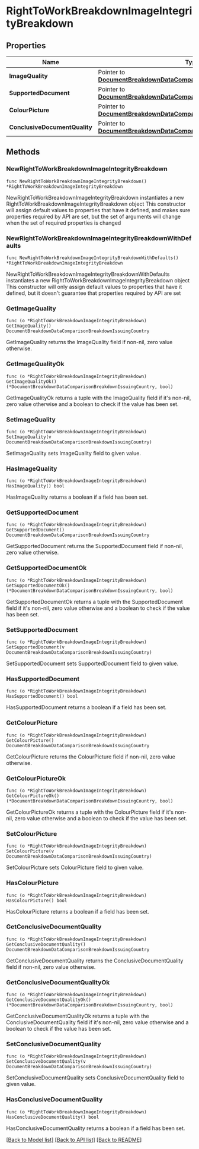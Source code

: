 # RightToWorkBreakdownImageIntegrityBreakdown

## Properties

Name | Type | Description | Notes
------------ | ------------- | ------------- | -------------
**ImageQuality** | Pointer to [**DocumentBreakdownDataComparisonBreakdownIssuingCountry**](DocumentBreakdownDataComparisonBreakdownIssuingCountry.md) |  | [optional] 
**SupportedDocument** | Pointer to [**DocumentBreakdownDataComparisonBreakdownIssuingCountry**](DocumentBreakdownDataComparisonBreakdownIssuingCountry.md) |  | [optional] 
**ColourPicture** | Pointer to [**DocumentBreakdownDataComparisonBreakdownIssuingCountry**](DocumentBreakdownDataComparisonBreakdownIssuingCountry.md) |  | [optional] 
**ConclusiveDocumentQuality** | Pointer to [**DocumentBreakdownDataComparisonBreakdownIssuingCountry**](DocumentBreakdownDataComparisonBreakdownIssuingCountry.md) |  | [optional] 

## Methods

### NewRightToWorkBreakdownImageIntegrityBreakdown

`func NewRightToWorkBreakdownImageIntegrityBreakdown() *RightToWorkBreakdownImageIntegrityBreakdown`

NewRightToWorkBreakdownImageIntegrityBreakdown instantiates a new RightToWorkBreakdownImageIntegrityBreakdown object
This constructor will assign default values to properties that have it defined,
and makes sure properties required by API are set, but the set of arguments
will change when the set of required properties is changed

### NewRightToWorkBreakdownImageIntegrityBreakdownWithDefaults

`func NewRightToWorkBreakdownImageIntegrityBreakdownWithDefaults() *RightToWorkBreakdownImageIntegrityBreakdown`

NewRightToWorkBreakdownImageIntegrityBreakdownWithDefaults instantiates a new RightToWorkBreakdownImageIntegrityBreakdown object
This constructor will only assign default values to properties that have it defined,
but it doesn't guarantee that properties required by API are set

### GetImageQuality

`func (o *RightToWorkBreakdownImageIntegrityBreakdown) GetImageQuality() DocumentBreakdownDataComparisonBreakdownIssuingCountry`

GetImageQuality returns the ImageQuality field if non-nil, zero value otherwise.

### GetImageQualityOk

`func (o *RightToWorkBreakdownImageIntegrityBreakdown) GetImageQualityOk() (*DocumentBreakdownDataComparisonBreakdownIssuingCountry, bool)`

GetImageQualityOk returns a tuple with the ImageQuality field if it's non-nil, zero value otherwise
and a boolean to check if the value has been set.

### SetImageQuality

`func (o *RightToWorkBreakdownImageIntegrityBreakdown) SetImageQuality(v DocumentBreakdownDataComparisonBreakdownIssuingCountry)`

SetImageQuality sets ImageQuality field to given value.

### HasImageQuality

`func (o *RightToWorkBreakdownImageIntegrityBreakdown) HasImageQuality() bool`

HasImageQuality returns a boolean if a field has been set.

### GetSupportedDocument

`func (o *RightToWorkBreakdownImageIntegrityBreakdown) GetSupportedDocument() DocumentBreakdownDataComparisonBreakdownIssuingCountry`

GetSupportedDocument returns the SupportedDocument field if non-nil, zero value otherwise.

### GetSupportedDocumentOk

`func (o *RightToWorkBreakdownImageIntegrityBreakdown) GetSupportedDocumentOk() (*DocumentBreakdownDataComparisonBreakdownIssuingCountry, bool)`

GetSupportedDocumentOk returns a tuple with the SupportedDocument field if it's non-nil, zero value otherwise
and a boolean to check if the value has been set.

### SetSupportedDocument

`func (o *RightToWorkBreakdownImageIntegrityBreakdown) SetSupportedDocument(v DocumentBreakdownDataComparisonBreakdownIssuingCountry)`

SetSupportedDocument sets SupportedDocument field to given value.

### HasSupportedDocument

`func (o *RightToWorkBreakdownImageIntegrityBreakdown) HasSupportedDocument() bool`

HasSupportedDocument returns a boolean if a field has been set.

### GetColourPicture

`func (o *RightToWorkBreakdownImageIntegrityBreakdown) GetColourPicture() DocumentBreakdownDataComparisonBreakdownIssuingCountry`

GetColourPicture returns the ColourPicture field if non-nil, zero value otherwise.

### GetColourPictureOk

`func (o *RightToWorkBreakdownImageIntegrityBreakdown) GetColourPictureOk() (*DocumentBreakdownDataComparisonBreakdownIssuingCountry, bool)`

GetColourPictureOk returns a tuple with the ColourPicture field if it's non-nil, zero value otherwise
and a boolean to check if the value has been set.

### SetColourPicture

`func (o *RightToWorkBreakdownImageIntegrityBreakdown) SetColourPicture(v DocumentBreakdownDataComparisonBreakdownIssuingCountry)`

SetColourPicture sets ColourPicture field to given value.

### HasColourPicture

`func (o *RightToWorkBreakdownImageIntegrityBreakdown) HasColourPicture() bool`

HasColourPicture returns a boolean if a field has been set.

### GetConclusiveDocumentQuality

`func (o *RightToWorkBreakdownImageIntegrityBreakdown) GetConclusiveDocumentQuality() DocumentBreakdownDataComparisonBreakdownIssuingCountry`

GetConclusiveDocumentQuality returns the ConclusiveDocumentQuality field if non-nil, zero value otherwise.

### GetConclusiveDocumentQualityOk

`func (o *RightToWorkBreakdownImageIntegrityBreakdown) GetConclusiveDocumentQualityOk() (*DocumentBreakdownDataComparisonBreakdownIssuingCountry, bool)`

GetConclusiveDocumentQualityOk returns a tuple with the ConclusiveDocumentQuality field if it's non-nil, zero value otherwise
and a boolean to check if the value has been set.

### SetConclusiveDocumentQuality

`func (o *RightToWorkBreakdownImageIntegrityBreakdown) SetConclusiveDocumentQuality(v DocumentBreakdownDataComparisonBreakdownIssuingCountry)`

SetConclusiveDocumentQuality sets ConclusiveDocumentQuality field to given value.

### HasConclusiveDocumentQuality

`func (o *RightToWorkBreakdownImageIntegrityBreakdown) HasConclusiveDocumentQuality() bool`

HasConclusiveDocumentQuality returns a boolean if a field has been set.


[[Back to Model list]](../README.md#documentation-for-models) [[Back to API list]](../README.md#documentation-for-api-endpoints) [[Back to README]](../README.md)


